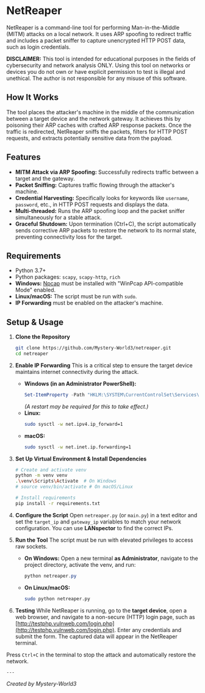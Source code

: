 # NetReaper

NetReaper is a command-line tool for performing Man-in-the-Middle (MITM) attacks on a local network. It uses ARP spoofing to redirect traffic and includes a packet sniffer to capture unencrypted HTTP POST data, such as login credentials.

**DISCLAIMER:** This tool is intended for educational purposes in the fields of cybersecurity and network analysis ONLY. Using this tool on networks or devices you do not own or have explicit permission to test is illegal and unethical. The author is not responsible for any misuse of this software.

## How It Works

The tool places the attacker's machine in the middle of the communication between a target device and the network gateway. It achieves this by poisoning their ARP caches with crafted ARP response packets. Once the traffic is redirected, NetReaper sniffs the packets, filters for HTTP POST requests, and extracts potentially sensitive data from the payload.

## Features

-   **MITM Attack via ARP Spoofing:** Successfully redirects traffic between a target and the gateway.
-   **Packet Sniffing:** Captures traffic flowing through the attacker's machine.
-   **Credential Harvesting:** Specifically looks for keywords like `username`, `password`, etc., in HTTP POST requests and displays the data.
-   **Multi-threaded:** Runs the ARP spoofing loop and the packet sniffer simultaneously for a stable attack.
-   **Graceful Shutdown:** Upon termination (Ctrl+C), the script automatically sends corrective ARP packets to restore the network to its normal state, preventing connectivity loss for the target.

## Requirements

-   Python 3.7+
-   Python packages: `scapy`, `scapy-http`, `rich`
-   **Windows:** [Npcap](https://npcap.com/) must be installed with "WinPcap API-compatible Mode" enabled.
-   **Linux/macOS:** The script must be run with `sudo`.
-   **IP Forwarding** must be enabled on the attacker's machine.

## Setup & Usage

1.  **Clone the Repository**
    ```bash
    git clone https://github.com/Mystery-World3/netreaper.git
    cd netreaper
    ```

2.  **Enable IP Forwarding**
    This is a critical step to ensure the target device maintains internet connectivity during the attack.
    -   **Windows (in an Administrator PowerShell):**
        ```powershell
        Set-ItemProperty -Path "HKLM:\SYSTEM\CurrentControlSet\Services\Tcpip\Parameters" -Name "IPEnableRouter" -Value 1
        ```
        *(A restart may be required for this to take effect.)*
    -   **Linux:**
        ```bash
        sudo sysctl -w net.ipv4.ip_forward=1
        ```
    -   **macOS:**
        ```bash
        sudo sysctl -w net.inet.ip.forwarding=1
        ```

3.  **Set Up Virtual Environment & Install Dependencies**
    ```bash
    # Create and activate venv
    python -m venv venv
    .\venv\Scripts\Activate  # On Windows
    # source venv/bin/activate # On macOS/Linux

    # Install requirements
    pip install -r requirements.txt
    ```

4.  **Configure the Script**
    Open `netreaper.py` (or `main.py`) in a text editor and set the `target_ip` and `gateway_ip` variables to match your network configuration. You can use **LANspector** to find the correct IPs.

5.  **Run the Tool**
    The script must be run with elevated privileges to access raw sockets.
    -   **On Windows:** Open a new terminal **as Administrator**, navigate to the project directory, activate the venv, and run:
        ```powershell
        python netreaper.py
        ```
    -   **On Linux/macOS:**
        ```bash
        sudo python netreaper.py
        ```

6.  **Testing**
    While NetReaper is running, go to the **target device**, open a web browser, and navigate to a non-secure (HTTP) login page, such as [http://testphp.vulnweb.com/login.php](http://testphp.vulnweb.com/login.php). Enter any credentials and submit the form. The captured data will appear in the NetReaper terminal.

Press `Ctrl+C` in the terminal to stop the attack and automatically restore the network.

    ---

*Created by Mystery-World3*

